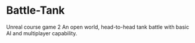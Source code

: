 # Battle-Tank
Unreal course game 2
An open world, head-to-head tank battle with basic AI and multiplayer capability.
